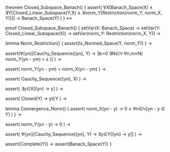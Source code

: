 theorem Closed_Subspace_Banach() {
  assert(
    ∀X[Banach_Space(X) ∧
    ∃Y[Closed_Linear_Subspace(Y,X) ∧
    ∃norm_Y[Restriction(norm_Y, norm_X, Y)]]] →
    Banach_Space(Y)
  )
} ↔

proof Closed_Subspace_Banach() {
  setVar(X: Banach_Space) →
  setVar(Y: Closed_Linear_Subspace(X)) →
  setVar(norm_Y: Restriction(norm_X, Y)) →
  
  lemma Norm_Restriction() {
    assert(Is_Normed_Space(Y, norm_Y))
  } →
  
  assert(∀{yn}[Cauchy_Sequence({yn}, Y) → 
    ∃ε>0 ∃N∈ℕ ∀n,m≥N(
      norm_Y(yn - ym) < ε
    )]
  ) →
  
  assert(
    norm_Y(yn - ym) = norm_X(yn - ym)
  ) →
  
  assert(
    Cauchy_Sequence({yn}, X)
  ) →
  
  assert(
    ∃y∈X[{yn} → y]
  ) →
  
  assert(
    Closed(Y) → y∈Y
  ) →
  
  lemma Convergence_Norm() {
    assert(
      norm_X(yn - y) → 0 ∧
      ∀n∈ℕ[yn - y ∈ Y]
    )
  } →
  
  assert(
    norm_Y(yn - y) → 0
  ) →
  
  assert(
    ∀{yn}[Cauchy_Sequence({yn}, Y) → 
    ∃y∈Y[{yn} → y]]
  ) →
  
  assert(Complete(Y)) →
  assert(Banach_Space(Y))
}